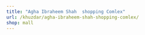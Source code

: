 ```yaml
---
title: "Agha Ibraheem Shah  shopping Comlex"
url: /khuzdar/agha-ibraheem-shah-shopping-comlex/
shop: mall
---
```

